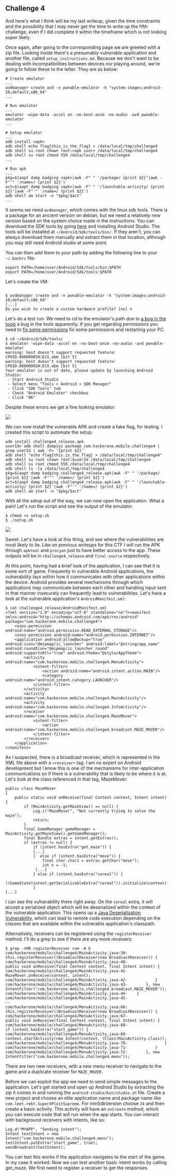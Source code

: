 ## Challenge 4

And here's what I think will be my last writeup, given the time constraints and the possibility that I may never get the time to write up the fifth challenge, even if I did complete it within the timeframe which is not looking super likely.

Once again, after going to the corresponding page we are greeted with a zip file. Looking inside there's a presumably vulnerable application and another file, called `setup_instructions.md`. Because we don't want to be dealing with incompatibilities between devices nor playing around, we're going to follow these to the letter. They are as below:
```
# Create emulator
...
avdmanager create avd -n pwnable-emulator -k "system-images;android-28;default;x86_64"
...

# Run emulator
...
emulator -wipe-data -accel on -no-boot-anim -no-audio -avd pwnable-emulator
...

# Setup emulator
...
adb install <apk>
adb shell echo flag{this_is_the_flag} > /data/local/tmp/challenge4
adb shell su root chown root:<apk user> /data/local/tmp/challenge4
adb shell su root chmod 550 /data/local/tmp/challenge4
...

# Run apk
...
pkg=$(aapt dump badging <apk>|awk -F" " '/package/ {print $2}'|awk -F"'" '/name=/ {print $2}')
act=$(aapt dump badging <apk>|awk -F" " '/launchable-activity/ {print $2}'|awk -F"'" '/name=/ {print $2}')
adb shell am start -n "$pkg/$act"
...
```

It seems we need `avdmanager`, which comes with the linux sdk tools. There is a package for an ancient version on debian, but we need a relatively new version based on the system choice made in the instructions. You can download the SDK tools by going [here](https://developer.android.com/studio/#downloads) and installing Android Studio. The tools will be installed at `~/Android/Sdk/tools/bin/`. If they aren't, you can always download them manually and extract them in that location, although you may still need Android studio at some point.

You can then add them to your path by adding the following line to your `~/.bashrc` file:

```
export PATH=/home/user/Android/Sdk/tools/bin:$PATH
export PATH=/home/user/Android/Sdk/tools:$PATH
```

Let's create the VM:

```

$ avdmanager create avd -n pwnable-emulator -k "system-images;android-28;default;x86_64"
[...]
Do you wish to create a custom hardware profile? [no] n
```

Let's do a test run. We need to cd to the emulator's path due to [a bug in the tools](https://issuetracker.google.com/issues/37137213) a bug in the tools apparently. If you get regarding permissions you need to [fix some permissions](https://stackoverflow.com/questions/37300811/android-studio-dev-kvm-device-permission-denied) fix some permissions and restarting your PC.

```
$ cd ~/Android/Sdk/tools/
$ emulator -wipe-data -accel on -no-boot-anim -no-audio -avd pwnable-emulator
warning: host doesn't support requested feature: CPUID.80000001H:ECX.abm [bit 5]
warning: host doesn't support requested feature: CPUID.80000001H:ECX.abm [bit 5]
Your emulator is out of date, please update by launching Android Studio:
 - Start Android Studio
 - Select menu "Tools > Android > SDK Manager"
 - Click "SDK Tools" tab
 - Check "Android Emulator" checkbox
 - Click "OK"
```

Despite these errors we get a fine looking emulator:

![](/home/user/work/shared/flags/HTS-702-2018-CTF/challenge-4/Screenshot_2018-06-28_14-41-13.png) 

We can now install the vulnerable APK and create a fake flag, for testing. I created this script to automate the setup:

```
adb install challenge4_release.apk
userId=`adb shell dumpsys package com.hackerone.mobile.challenge4 | grep userId | awk -F= '{print $2}'`
adb shell "echo flag{this_is_the_flag} > /data/local/tmp/challenge4"
adb shell su root chown root:$userId /data/local/tmp/challenge4
adb shell su root chmod 550 /data/local/tmp/challenge4
adb shell ls -la /data/local/tmp/challenge4
pkg=$(aapt dump badging challenge4_release.apk|awk -F" " '/package/ {print $2}'|awk -F"'" '/name=/ {print $2}')
act=$(aapt dump badging challenge4_release.apk|awk -F" " '/launchable-activity/ {print $2}'|awk -F"'" '/name=/ {print $2}')
adb shell am start -n "$pkg/$act"
```

With all the setup out of the way, we can now open the application. What a pain! Let's run the script and see the output of the emulator:

```
$ chmod +x setup.sh 
$ ./setup.sh
```

![](/home/user/work/shared/flags/HTS-702-2018-CTF/challenge-4/Screenshot_2018-06-28_14-59-44.png) 

Sweet. Let's have a look at this thing, and see where the vulnerabilities are most likely to lie. Like on previous writeups for this CTF I will run the APK through `apktool` and `procyon` just to have better access to the app. These outputs will be in `challenge4_release` and `final-source` respectively. 

At this point, having had a brief look of the application, I can see that it is some sort of game. Frequently in vulnerable Android applications, the vulnerability lays within how it communicates with other applications within the device. Android provides several mechanisms through which applications may communicate between each other and handling input sent in that manner insecurely can frequently lead to vulnerabilities. Let's have a look at the vulnerable application's `AndroidManifest.xml`:

```
$ cat challenge4_release/AndroidManifest.xml 
<?xml version="1.0" encoding="utf-8" standalone="no"?><manifest xmlns:android="http://schemas.android.com/apk/res/android" package="com.hackerone.mobile.challenge4">
    <uses-permission android:name="android.permission.READ_EXTERNAL_STORAGE"/>
    <uses-permission android:name="android.permission.INTERNET"/>
    <application android:allowBackup="true" android:icon="@mipmap/ic_launcher" android:label="@string/app_name" android:roundIcon="@mipmap/ic_launcher_round" android:supportsRtl="true" android:theme="@style/AppTheme">
        <activity android:name="com.hackerone.mobile.challenge4.MenuActivity">
            <intent-filter>
                <action android:name="android.intent.action.MAIN"/>
                <category android:name="android.intent.category.LAUNCHER"/>
            </intent-filter>
        </activity>
        <activity android:name="com.hackerone.mobile.challenge4.MainActivity"/>
        <activity android:name="com.hackerone.mobile.challenge4.InfoActivity"/>
        <receiver android:name="com.hackerone.mobile.challenge4.MazeMover">
            <intent-filter>
                <action android:name="com.hackerone.mobile.challenge4.broadcast.MAZE_MOVER"/>
            </intent-filter>
        </receiver>
    </application>
</manifest>
```

As I suspected, there is a broadcast receiver, which is represented in the XML file above with a `<receiver>` tag. I am no expert on Android development but I know this is one of the mechanisms for inter-application communications so if there is a vulnerability that is likely to be where it is at. Let's look at the class referenced in that tag, MazeMover:

```
public class MazeMover
{
    public static void onReceive(final Context context, Intent intent) {
        if (MainActivity.getMazeView() == null) {
            Log.i("MazeMover", "Not currently trying to solve the maze");
            return;
        }   
        final GameManager gameManager = MainActivity.getMazeView().getGameManager();
        final Bundle extras = intent.getExtras();
        if (extras != null) {
            if (intent.hasExtra("get_maze")) {
            [...]
            }  else if (intent.hasExtra("move")) {
                final char char1 = extras.getChar("move");
                int n = -1;
             [...]
            } else if (intent.hasExtra("cereal")) {
                ((GameState)intent.getSerializableExtra("cereal")).initialize(context);
            }
[...]
```
I can see the vulnerability there right away. On the `cereal` extra, it will accept a serialized object which will be deserialized within the context of the vulnerable application. This opens up a [Java Deserialization Vulnerability](https://www.owasp.org/index.php/Deserialization_of_untrusted_data), which can lead to remote code execution depending on the classes that are available within the vulnerable application's classpath.

Alternatively, receivers can be registered using the `registerReceiver` method. I'll do a grep to see if there are any more receivers:

```
$ grep -nHR registerReceiver com -A 6
com/hackerone/mobile/challenge4/MainActivity.java:39:        this.registerReceiver((BroadcastReceiver)new BroadcastReceiver() {
com/hackerone/mobile/challenge4/MainActivity.java-40-            public void onReceive(final Context context, final Intent intent) {
com/hackerone/mobile/challenge4/MainActivity.java-41-                MazeMover.onReceive(context, intent);
com/hackerone/mobile/challenge4/MainActivity.java-42-            }
com/hackerone/mobile/challenge4/MainActivity.java-43-        }, new IntentFilter("com.hackerone.mobile.challenge4.broadcast.MAZE_MOVER"));
com/hackerone/mobile/challenge4/MainActivity.java-44-    }
com/hackerone/mobile/challenge4/MainActivity.java-45-
--
com/hackerone/mobile/challenge4/MenuActivity.java:66:        this.registerReceiver((BroadcastReceiver)new BroadcastReceiver() {
com/hackerone/mobile/challenge4/MenuActivity.java-67-            public void onReceive(final Context context, final Intent intent) {
com/hackerone/mobile/challenge4/MenuActivity.java-68-                if (intent.hasExtra("start_game")) {
com/hackerone/mobile/challenge4/MenuActivity.java-69-                    context.startActivity(new Intent(context, (Class)MainActivity.class));
com/hackerone/mobile/challenge4/MenuActivity.java-70-                }
com/hackerone/mobile/challenge4/MenuActivity.java-71-            }
com/hackerone/mobile/challenge4/MenuActivity.java-72-        }, new IntentFilter("com.hackerone.mobile.challenge4.menu"));
```
There are two new receivers, with a new menu receiver to navigate to the game and a duplicate receiver for `MAZE_MOVER.`

Before we can exploit the app we need to send simple messages to the application. Let's get started and open up Android Studio by extracting the zip it comes in and running the `android-studio/bin/studio.sh` file. Create a new project and choose an elite application name and package name like `com.leet.rekt.SuperXPloitSupreme`. For minSdkVersion choose `24` and then create a basic activity. This activity will have an `onCreate` method, which you can execute code that will run when the app starts. You can interact with background receivers with intents, like so:

```
Log.d("MYAPP", "Sending intent");
Intent testIntent = new Intent("com.hackerone.mobile.challenge4.menu");
testIntent.putExtra("start_game", true);
sendBroadcast(testIntent);
```

You can test this works if the application navigates to the start of the game. In my case it worked. Now we can test another basic intent works by calling get_maze. We first need to register a receiver to get the responses.
